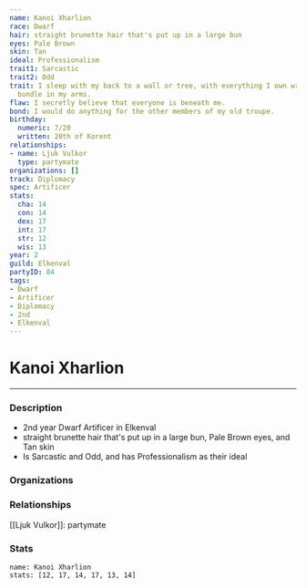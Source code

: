 ```yaml
---
name: Kanoi Xharlion
race: Dwarf
hair: straight brunette hair that's put up in a large bun
eyes: Pale Brown
skin: Tan
ideal: Professionalism
trait1: Sarcastic
trait2: Odd
trait: I sleep with my back to a wall or tree, with everything I own wrapped in a
  bundle in my arms.
flaw: I secretly believe that everyone is beneath me.
bond: I would do anything for the other members of my old troupe.
birthday:
  numeric: 7/20
  written: 20th of Korent
relationships:
- name: Ljuk Vulkor
  type: partymate
organizations: []
track: Diplomacy
spec: Artificer
stats:
  cha: 14
  con: 14
  dex: 17
  int: 17
  str: 12
  wis: 13
year: 2
guild: Elkenval
partyID: 84
tags:
- Dwarf
- Artificer
- Diplomacy
- 2nd
- Elkenval
---
```

# Kanoi Xharlion
---
### Description
- 2nd year Dwarf Artificer in Elkenval
- straight brunette hair that's put up in a large bun, Pale Brown eyes, and Tan skin
- Is Sarcastic and Odd, and has Professionalism as their ideal

### Organizations
### Relationships
[[Ljuk Vulkor]]: partymate
### Stats
```statblock
name: Kanoi Xharlion
stats: [12, 17, 14, 17, 13, 14]
```